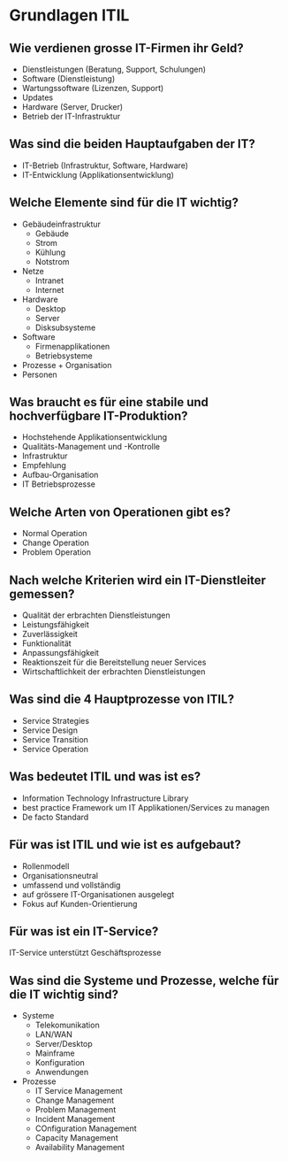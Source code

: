 # Grundlagen ITIL

## Wie verdienen grosse IT-Firmen ihr Geld?
* Dienstleistungen (Beratung, Support, Schulungen)
* Software (Dienstleistung)
* Wartungssoftware (Lizenzen, Support)
* Updates
* Hardware (Server, Drucker)
* Betrieb der IT-Infrastruktur

## Was sind die beiden Hauptaufgaben der IT?
* IT-Betrieb (Infrastruktur, Software, Hardware)
* IT-Entwicklung (Applikationsentwicklung)

## Welche Elemente sind für die IT wichtig?
* Gebäudeinfrastruktur
    * Gebäude
    * Strom
    * Kühlung
    * Notstrom
* Netze
    * Intranet
    * Internet
* Hardware
    * Desktop
    * Server
    * Disksubsysteme
* Software
    * Firmenapplikationen
    * Betriebsysteme
* Prozesse + Organisation
* Personen

## Was braucht es für eine stabile und hochverfügbare IT-Produktion?
* Hochstehende Applikationsentwicklung
* Qualitäts-Management und -Kontrolle
* Infrastruktur
* Empfehlung
* Aufbau-Organisation
* IT Betriebsprozesse

## Welche Arten von Operationen gibt es?
* Normal Operation
* Change Operation
* Problem Operation

## Nach welche Kriterien wird ein IT-Dienstleiter gemessen?
* Qualität der erbrachten Dienstleistungen
* Leistungsfähigkeit
* Zuverlässigkeit
* Funktionalität
* Anpassungsfähigkeit
* Reaktionszeit für die Bereitstellung neuer Services
* Wirtschaftlichkeit der erbrachten Dienstleistungen

## Was sind die 4 Hauptprozesse von ITIL?
* Service Strategies
* Service Design
* Service Transition
* Service Operation

## Was bedeutet ITIL und was ist es?
* Information Technology Infrastructure Library
* best practice Framework um IT Applikationen/Services zu managen
* De facto Standard

## Für was ist ITIL und wie ist es aufgebaut?
* Rollenmodell
* Organisationsneutral
* umfassend und vollständig 
* auf grössere IT-Organisationen ausgelegt
* Fokus auf Kunden-Orientierung

## Für was ist ein IT-Service?
IT-Service unterstützt Geschäftsprozesse

## Was sind die Systeme und Prozesse, welche für die IT wichtig sind?
* Systeme
    * Telekomunikation
    * LAN/WAN
    * Server/Desktop
    * Mainframe
    * Konfiguration
    * Anwendungen
* Prozesse
    * IT Service Management
    * Change Management
    * Problem Management
    * Incident Management
    * COnfiguration Management
    * Capacity Management
    * Availability Management

